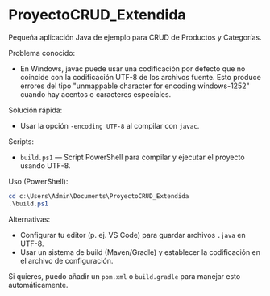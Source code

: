 # ProyectoCRUD_Extendida

Pequeña aplicación Java de ejemplo para CRUD de Productos y Categorías.

Problema conocido:
- En Windows, javac puede usar una codificación por defecto que no coincide con la codificación UTF-8 de los archivos fuente. Esto produce errores del tipo "unmappable character for encoding windows-1252" cuando hay acentos o caracteres especiales.

Solución rápida:
- Usar la opción `-encoding UTF-8` al compilar con `javac`.

Scripts:
- `build.ps1` — Script PowerShell para compilar y ejecutar el proyecto usando UTF-8.

Uso (PowerShell):
```powershell
cd c:\Users\Admin\Documents\ProyectoCRUD_Extendida
.\build.ps1
```

Alternativas:
- Configurar tu editor (p. ej. VS Code) para guardar archivos `.java` en UTF-8.
- Usar un sistema de build (Maven/Gradle) y establecer la codificación en el archivo de configuración.

Si quieres, puedo añadir un `pom.xml` o `build.gradle` para manejar esto automáticamente.
